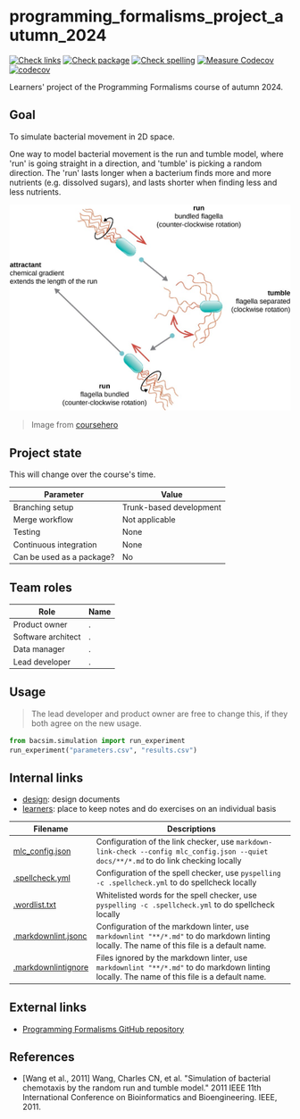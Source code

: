 # programming_formalisms_project_autumn_2024

[![Check links](https://github.com/programming-formalisms/programming_formalisms_project_autumn_2024/actions/workflows/check_links.yaml/badge.svg)](https://github.com/programming-formalisms/programming_formalisms_project_autumn_2024/actions/workflows/check_links.yaml)
[![Check package](https://github.com/programming-formalisms/programming_formalisms_project_autumn_2024/actions/workflows/check_package.yaml/badge.svg)](https://github.com/programming-formalisms/programming_formalisms_project_autumn_2024/actions/workflows/check_package.yaml)
[![Check spelling](https://github.com/programming-formalisms/programming_formalisms_project_autumn_2024/actions/workflows/check_spelling.yaml/badge.svg)](https://github.com/programming-formalisms/programming_formalisms_project_autumn_2024/actions/workflows/check_spelling.yaml)
[![Measure Codecov](https://github.com/programming-formalisms/programming_formalisms_project_autumn_2024/actions/workflows/measure_code_coverage.yml/badge.svg)](https://github.com/programming-formalisms/programming_formalisms_project_autumn_2024/actions/workflows/measure_code_coverage.yml)
[![codecov](https://codecov.io/github/programming-formalisms/programming_formalisms_project_summer_2024/graph/badge.svg?token=KbSwhVmhn6)](https://codecov.io/github/programming-formalisms/programming_formalisms_project_summer_2024)

Learners' project of the Programming Formalisms course of autumn 2024.

## Goal

To simulate bacterial movement in 2D space.

One way to model bacterial movement is 
the run and tumble model,
where 'run' is going straight in a direction,
and 'tumble' is picking a random direction.
The 'run' lasts longer when a bacterium
finds more and more nutrients (e.g. dissolved
sugars), and lasts shorter
when finding less and less nutrients.

![](run_and_tumble.jpg)

> Image from [coursehero](https://www.coursehero.com/study-guides/microbiology/unique-characteristics-of-prokaryotic-cells/)

## Project state

This will change over the course's time.

Parameter                |Value
-------------------------|-----------------------
Branching setup          |Trunk-based development
Merge workflow           |Not applicable
Testing                  |None
Continuous integration   |None
Can be used as a package?|No

## Team roles

Role              |Name
------------------|-----------------------
Product owner     |.
Software architect|.
Data manager      |.
Lead developer    |.

## Usage

> The lead developer and product owner are free to change this,
> if they both agree on the new usage.

```python
from bacsim.simulation import run_experiment
run_experiment("parameters.csv", "results.csv")
```

## Internal links

 * [design](design/README.md): design documents
 * [learners](learners/README.md): place to keep notes and do exercises on an individual basis

<!-- markdownlint-disable MD013 --><!-- Tables cannot be split up over lines, hence will break 80 characters per line -->

Filename                                  |Descriptions
------------------------------------------|--------------------------------------------------------------------------------------------------------------------------------------
[mlc_config.json](mlc_config.json)        |Configuration of the link checker, use `markdown-link-check --config mlc_config.json --quiet docs/**/*.md` to do link checking locally
[.spellcheck.yml](.spellcheck.yml)        |Configuration of the spell checker, use `pyspelling -c .spellcheck.yml` to do spellcheck locally
[.wordlist.txt](.wordlist.txt)            |Whitelisted words for the spell checker, use `pyspelling -c .spellcheck.yml` to do spellcheck locally
[.markdownlint.jsonc](.markdownlint.jsonc)|Configuration of the markdown linter, use `markdownlint "**/*.md"` to do markdown linting locally. The name of this file is a default name.
[.markdownlintignore](.markdownlintignore)|Files ignored by the markdown linter, use `markdownlint "**/*.md"` to do markdown linting locally. The name of this file is a default name.

<!-- markdownlint-enable MD013 -->

## External links

 * [Programming Formalisms GitHub repository](https://github.com/UPPMAX/programming_formalisms)

## References

 * [Wang et al., 2011] Wang, Charles CN, et al. "Simulation of bacterial chemotaxis by the random run and tumble model." 2011 IEEE 11th International Conference on Bioinformatics and Bioengineering. IEEE, 2011.

